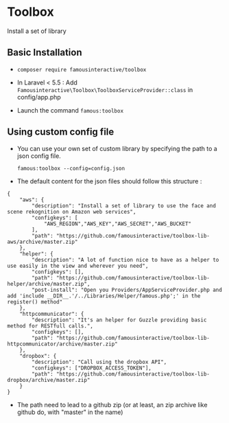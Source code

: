 # Toolbox
Install a set of library

## Basic Installation

  - `composer require famousinteractive/toolbox`
  
  - In Laravel < 5.5 : Add `Famousinteractive\Toolbox\ToolboxServiceProvider::class` in config/app.php
  
  - Launch the command `famous:toolbox` 
  
## Using custom config file

   - You can use your own set of custom library by specifying the path to a json config file.
   
        `famous:toolbox --config=config.json`
    
   - The default content for the json files should follow this structure : 
    
    {
        "aws": {
            "description": "Install a set of library to use the face and scene rekognition on Amazon web services",
            "configkeys": [
                "AWS_REGION","AWS_KEY","AWS_SECRET","AWS_BUCKET"
            ],
            "path": "https://github.com/famousinteractive/toolbox-lib-aws/archive/master.zip"
        },
        "helper": {
            "description": "A lot of function nice to have as a helper to use easily in the view and wherever you need",
            "configkeys": [],
            "path": "https://github.com/famousinteractive/toolbox-lib-helper/archive/master.zip",
            "post-install": "Open you Providers/AppServiceProvider.php and add 'include __DIR__.'/../Libraries/Helper/famous.php';' in the register() method"
        },
        "httpcommunicator": {
            "description": "It's an helper for Guzzle providing basic method for RESTfull calls.",
            "configkeys": [],
            "path": "https://github.com/famousinteractive/toolbox-lib-httpcommunicator/archive/master.zip"
        },
        "dropbox": {
            "description": "Call using the dropbox API",
            "configkeys": ["DROPBOX_ACCESS_TOKEN"],
            "path": "https://github.com/famousinteractive/toolbox-lib-dropbox/archive/master.zip"
        }
    }
    
  - The path need to lead to a github zip (or at least, an zip archive like github do, with "master" in the name)
  
  
  